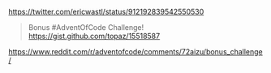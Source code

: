 https://twitter.com/ericwastl/status/912192839542550530

> Bonus #AdventOfCode Challenge! https://gist.github.com/topaz/15518587

https://www.reddit.com/r/adventofcode/comments/72aizu/bonus_challenge/


